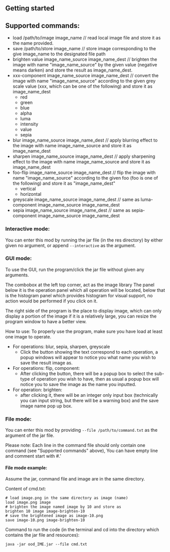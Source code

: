 ## Getting started

## Supported commands:

- load /path/to/image image_name // read local image file and store it as the name provided.
- save /path/to/store image_name // store image corresponding to the give image_name to the
  designated file path
- brighten value image_name_source image_name_dest // brighten the image with name
  "image_name_source" by the given value (negative means darken) and store the result as
  image_name_dest.
- xxx-component image_name_source image_name_dest // convert the image with name
  "image_name_source" according to the given grey scale value (xxx, which can be one of the
  following) and store it as image_name_dest
    - red
    - green
    - blue
    - alpha
    - luma
    - intensity
    - value
    - sepia
- blur image_name_source image_name_dest // apply blurring effect to the image with name
  image_name_source and store it as image_name_dest
- sharpen image_name_source image_name_dest // apply sharpening effect to the image with name
  image_name_source and store it as image_name_dest
- foo-flip image_name_source image_name_dest // flip the image with name
  "image_name_source" according to the given foo (foo is one of the following) and store it as
  "image_name_dest"
    - vertical
    - horizontal
- greyscale image_name_source image_name_dest // same as luma-component image_name_source
  image_name_dest
- sepia image_name_source image_name_dest // same as sepia-component image_name_source
  image_name_dest

### Interactive mode:

You can enter this mod by running the jar file (in the res directory) by either given no argument,
or append `--interactive` as the argument.

### GUI mode:

To use the GUI, run the program/click the jar file without given any arguments.

The combobox at the left top corner, act as the image library The panel below it is the operation
panel which all operation will be located, below that is the histogram panel which provides
histogram for visual support, no action would be performed if you click on it.

The right side of the program is the place to display image, which can only display a portion of the
image if it is a relatively large, you can resize the program window to have a better view.

How to use:
To properly use the program, make sure you have load at least one image to operate.

- For operations: blur, sepia, sharpen, greyscale
    - Click the button showing the text correspond to each operation, a popup windows will appear to
      notice you what name you wish to save the result image as.
- For operations: flip, component:
    - After clicking the button, there will be a popup box to select the sub-type of operation you
      wish to have, then as usual a popup box will notice you to save the image as the name you
      inputted.
- For operation: brighten:
    - after clicking it, there will be an integer only input box (technically you can input string,
      but there will be a warning box) and the save image name pop up box.

### File mode:

You can enter this mod by providing `--file /path/to/command.txt` as the argument of the jar file.

Please note:
Each line in the command file should only contain one command (see "Supported commands" above), You
can have empty line and comment start with #.'

#### File mode example:

Assume the jar, command file and image are in the same directory.

Content of cmd.txt:

```
# load image.png in the same directory as image (name)
load image.png image
# brighten the image named image by 10 and store as
brighten 10 image image-brighten-10
# save the brightened image as image-10.png
save image-10.png image-brighten-10
```

Command to run the code (in the terminal and cd into the directory which contains the jar file and
resources):

`java -jar ood_IME.jar --file cmd.txt`

